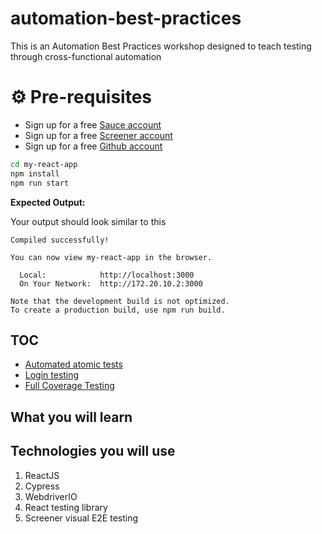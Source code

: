 # automation-best-practices
This is an Automation Best Practices workshop designed to teach testing through cross-functional automation

# ⚙️ Pre-requisites

* Sign up for a free [Sauce account](https://saucelabs.com/sign-up)
* Sign up for a free [Screener account](https://screener.io/)
* Sign up for a free [Github account](https://github.com/)

```bash
cd my-react-app
npm install
npm run start
```

**Expected Output:**

Your output should look similar to this
```
Compiled successfully!

You can now view my-react-app in the browser.

  Local:            http://localhost:3000
  On Your Network:  http://172.20.10.2:3000

Note that the development build is not optimized.
To create a production build, use npm run build.
```

## TOC

* [Automated atomic tests](./exercises/README.md)
* [Login testing](./exercises/cypress/integration/login-testing/README.md)
* [Full Coverage Testing](./my-react-app/README.md)

## What you will learn

## Technologies you will use

1. ReactJS
2. Cypress
3. WebdriverIO
4. React testing library
5. Screener visual E2E testing
